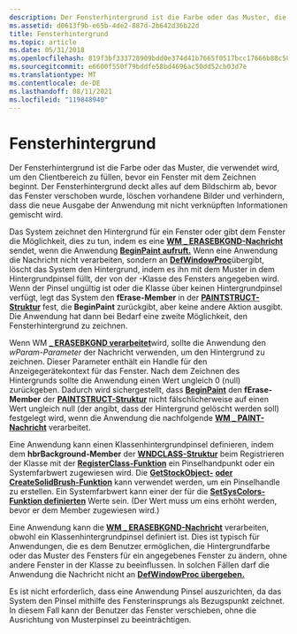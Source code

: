```yaml
---
description: Der Fensterhintergrund ist die Farbe oder das Muster, die verwendet wird, um den Clientbereich zu füllen, bevor ein Fenster mit dem Zeichnen beginnt.
ms.assetid: d0613f9b-e65b-4de2-887d-2b642d36b22d
title: Fensterhintergrund
ms.topic: article
ms.date: 05/31/2018
ms.openlocfilehash: 819f3bf333728909bdd0e374d41b7665f0517bcc17666b88c58f610e0127d942
ms.sourcegitcommit: e6600f550f79bddfe58bd4696ac50dd52cb03d7e
ms.translationtype: MT
ms.contentlocale: de-DE
ms.lasthandoff: 08/11/2021
ms.locfileid: "119848940"
---
```

# <a name="window-background"></a>Fensterhintergrund

Der Fensterhintergrund ist die Farbe oder das Muster, die verwendet wird, um den Clientbereich zu füllen, bevor ein Fenster mit dem Zeichnen beginnt. Der Fensterhintergrund deckt alles auf dem Bildschirm ab, bevor das Fenster verschoben wurde, löschen vorhandene Bilder und verhindern, dass die neue Ausgabe der Anwendung mit nicht verknüpften Informationen gemischt wird.

Das System zeichnet den Hintergrund für ein Fenster oder gibt dem Fenster die Möglichkeit, dies zu tun, indem es eine [**WM \_ ERASEBKGND-Nachricht**](../winmsg/wm-erasebkgnd.md) sendet, wenn die Anwendung [**BeginPaint aufruft.**](/windows/desktop/api/Winuser/nf-winuser-beginpaint) Wenn eine Anwendung die Nachricht nicht verarbeiten, sondern an [**DefWindowProc**](/windows/desktop/api/winuser/nf-winuser-defwindowproca)übergibt, löscht das System den Hintergrund, indem es ihn mit dem Muster in dem Hintergrundpinsel füllt, der von der -Klasse des Fensters angegeben wird. Wenn der Pinsel ungültig ist oder die Klasse über keinen Hintergrundpinsel verfügt, legt das System den **fErase-Member** in der [**PAINTSTRUCT-Struktur**](/windows/win32/api/winuser/ns-winuser-paintstruct) fest, die **BeginPaint** zurückgibt, aber keine andere Aktion ausgibt. Die Anwendung hat dann bei Bedarf eine zweite Möglichkeit, den Fensterhintergrund zu zeichnen.

Wenn WM [**\_ ERASEBKGND verarbeitet**](../winmsg/wm-erasebkgnd.md)wird, sollte die Anwendung den *wParam-Parameter* der Nachricht verwenden, um den Hintergrund zu zeichnen. Dieser Parameter enthält ein Handle für den Anzeigegerätekontext für das Fenster. Nach dem Zeichnen des Hintergrunds sollte die Anwendung einen Wert ungleich 0 (null) zurückgeben. Dadurch wird sichergestellt, dass [**BeginPaint**](/windows/desktop/api/Winuser/nf-winuser-beginpaint) den **fErase-Member** der [**PAINTSTRUCT-Struktur**](/windows/win32/api/winuser/ns-winuser-paintstruct) nicht fälschlicherweise auf einen Wert ungleich null (der angibt, dass der Hintergrund gelöscht werden soll) festgelegt wird, wenn die Anwendung die nachfolgende [**WM \_ PAINT-Nachricht**](wm-paint.md) verarbeitet.

Eine Anwendung kann einen Klassenhintergrundpinsel definieren, indem dem **hbrBackground-Member** der [**WNDCLASS-Struktur**](/windows/win32/api/winuser/ns-winuser-wndclassa) beim Registrieren der Klasse mit der [**RegisterClass-Funktion**](/windows/win32/api/winuser/nf-winuser-registerclassa) ein Pinselhandpunkt oder ein Systemfarbwert zugewiesen wird. Die [**GetStockObject-**](/windows/desktop/api/Wingdi/nf-wingdi-getstockobject) [**oder CreateSolidBrush-Funktion**](/windows/desktop/api/Wingdi/nf-wingdi-createsolidbrush) kann verwendet werden, um ein Pinselhandle zu erstellen. Ein Systemfarbwert kann einer der für die [**SetSysColors-Funktion definierten**](/windows/win32/api/winuser/nf-winuser-setsyscolors) Werte sein. (Der Wert muss um eins erhöht werden, bevor er dem Member zugewiesen wird.)

Eine Anwendung kann die [**WM \_ ERASEBKGND-Nachricht**](../winmsg/wm-erasebkgnd.md) verarbeiten, obwohl ein Klassenhintergrundpinsel definiert ist. Dies ist typisch für Anwendungen, die es dem Benutzer ermöglichen, die Hintergrundfarbe oder das Muster des Fensters für ein angegebenes Fenster zu ändern, ohne andere Fenster in der Klasse zu beeinflussen. In solchen Fällen darf die Anwendung die Nachricht nicht an [**DefWindowProc übergeben.**](/windows/desktop/api/winuser/nf-winuser-defwindowproca)

Es ist nicht erforderlich, dass eine Anwendung Pinsel auszurichten, da das System den Pinsel mithilfe des Fensterinsprungs als Bezugspunkt zeichnet. In diesem Fall kann der Benutzer das Fenster verschieben, ohne die Ausrichtung von Musterpinsel zu beeinträchtigen.

 

 
